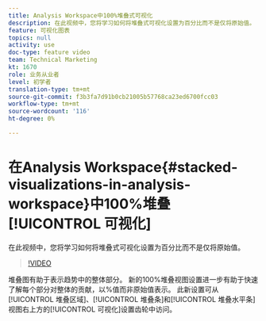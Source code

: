 ```yaml
---
title: Analysis Workspace中100%堆叠式可视化
description: 在此视频中，您将学习如何将堆叠式可视化设置为百分比而不是仅将原始值。
feature: 可视化图表
topics: null
activity: use
doc-type: feature video
team: Technical Marketing
kt: 1670
role: 业务从业者
level: 初学者
translation-type: tm+mt
source-git-commit: f3b3fa7d91b0cb21005b57768ca23ed6700fcc03
workflow-type: tm+mt
source-wordcount: '116'
ht-degree: 0%

---
```



# 在Analysis Workspace{#stacked-visualizations-in-analysis-workspace}中100%堆叠[!UICONTROL 可视化]

在此视频中，您将学习如何将堆叠式可视化设置为百分比而不是仅将原始值。

>[!VIDEO](https://video.tv.adobe.com/v/23131/?quality=12)

堆叠图有助于表示趋势中的整体部分。 新的100%堆叠视图设置进一步有助于快速了解每个部分对整体的贡献，以%值而非原始值表示。 此新设置可从[!UICONTROL 堆叠区域]、[!UICONTROL 堆叠条]和[!UICONTROL 堆叠水平条]视图右上方的[!UICONTROL 可视化]设置齿轮中访问。
